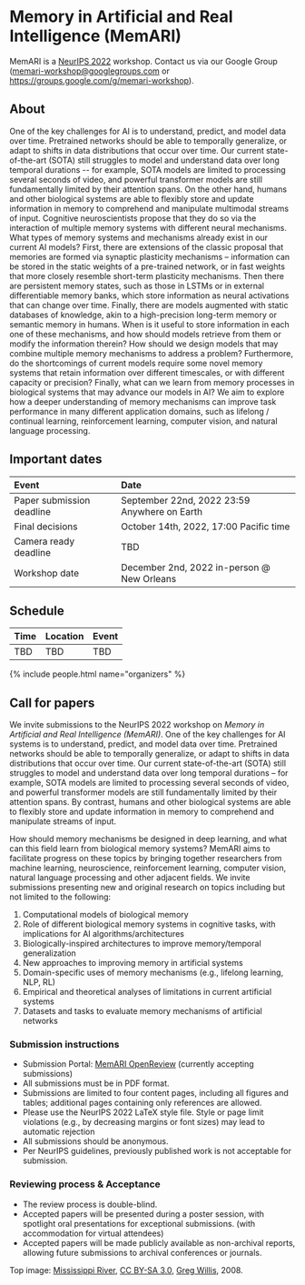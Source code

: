 # Memory in Artificial and Real Intelligence (MemARI)

MemARI is a [NeurIPS 2022](https://neurips.cc/Conferences/2022) workshop. Contact us via our Google Group (<memari-workshop@googlegroups.com> or <https://groups.google.com/g/memari-workshop>).


## About

One of the key challenges for AI is to understand, predict, and model data over time. Pretrained networks should be able to temporally generalize, or adapt to shifts in data distributions that occur over time. Our current state-of-the-art (SOTA) still struggles to model and understand data over long temporal durations -- for example, SOTA models are limited to processing several seconds of video, and powerful transformer models are still fundamentally limited by their attention spans. On the other hand, humans and other biological systems are able to flexibly store and update information in memory to comprehend and manipulate multimodal streams of input. Cognitive neuroscientists propose that they do so via the interaction of multiple memory systems with different neural mechanisms. What types of memory systems and mechanisms already exist in our current AI models? First, there are extensions of the classic proposal that memories are formed via synaptic plasticity mechanisms – information can be stored in the static weights of a pre-trained network, or in fast weights that more closely resemble short-term plasticity mechanisms. Then there are persistent memory states, such as those in LSTMs or in external differentiable memory banks, which store information as neural activations that can change over time. Finally, there are models augmented with static databases of knowledge, akin to a high-precision long-term memory or semantic memory in humans. When is it useful to store information in each one of these mechanisms, and how should models retrieve from them or modify the information therein? How should we design models that may combine multiple memory mechanisms to address a problem? Furthermore, do the shortcomings of current models require some novel memory systems that retain information over different timescales, or with different capacity or precision? Finally, what can we learn from memory processes in biological systems that may advance our models in AI? We aim to explore how a deeper understanding of memory mechanisms can improve task performance in many different application domains, such as lifelong / continual learning, reinforcement learning, computer vision, and natural language processing.


## Important dates

| Event | Date
|:------ |:------
| Paper submission deadline | September 22nd, 2022 23:59 Anywhere on Earth
| Final decisions | October 14th, 2022, 17:00 Pacific time
| Camera ready deadline | TBD
| Workshop date | December 2nd, 2022 in-person @ New Orleans


## Schedule

| Time | Location | Event | 
|:------ |:------ |:-----
| TBD | TBD | TBD


{% include people.html name="organizers" %}


## Call for papers

We invite submissions to the NeurIPS 2022 workshop on *Memory in Artificial and Real Intelligence (MemARI)*. One of the key challenges for AI systems is to understand, predict, and model data over time. Pretrained networks should be able to temporally generalize, or adapt to shifts in data distributions that occur over time. Our current state-of-the-art (SOTA) still struggles to model and understand data over long temporal durations – for example, SOTA models are limited to processing several seconds of video, and powerful transformer models are still fundamentally limited by their attention spans. By contrast, humans and other biological systems are able to flexibly store and update information in memory to comprehend and manipulate streams of input.

How should memory mechanisms be designed in deep learning, and what can this field learn from biological memory systems? MemARI aims to facilitate progress on these topics by bringing together researchers from machine learning, neuroscience, reinforcement learning, computer vision, natural language processing and other adjacent fields. We invite submissions presenting new and original research on topics including but not limited to the following:
1. Computational models of biological memory
2. Role of different biological memory systems in cognitive tasks, with implications for AI algorithms/architectures
3. Biologically-inspired architectures to improve memory/temporal generalization
4. New approaches to improving memory in artificial systems
5. Domain-specific uses of memory mechanisms (e.g., lifelong learning, NLP, RL)
6. Empirical and theoretical analyses of limitations in current artificial systems
7. Datasets and tasks to evaluate memory mechanisms of artificial networks

### Submission instructions
* Submission Portal: [MemARI OpenReview](https://openreview.net/group?id=NeurIPS.cc/2022/Workshop/MemARI) (currently accepting submissions)
* All submissions must be in PDF format.
* Submissions are limited to four content pages, including all figures and tables; additional pages containing only references are allowed.
* Please use the NeurIPS 2022 LaTeX style file. Style or page limit violations (e.g., by decreasing margins or font sizes) may lead to automatic rejection
* All submissions should be anonymous.
* Per NeurIPS guidelines, previously published work is not acceptable for submission.

### Reviewing process & Acceptance
* The review process is double-blind.
* Accepted papers will be presented during a poster session, with spotlight oral presentations for exceptional submissions. (with accommodation for virtual attendees)
* Accepted papers will be made publicly available as non-archival reports, allowing future submissions to archival conferences or journals.


Top image: [Mississippi River](<https://commons.wikimedia.org/wiki/File:Mississippi_River_(4117534034)_(cropped).jpg>), [CC BY-SA 3.0](https://creativecommons.org/licenses/by-sa/3.0), [Greg Willis](https://greg-willis.com), 2008.

